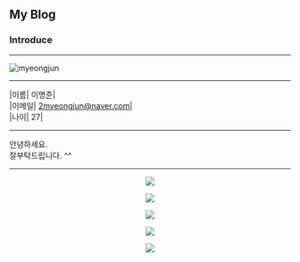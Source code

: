 My Blog
---
### Introduce

---

![myeongjun](https://user-images.githubusercontent.com/77829885/202432139-d9dfd194-b81e-4058-8de2-19aec00e2e7e.png)

---

|이름| 이명준|  
|이메일| 2myeongjun@naver.com|  
|나이| 27|  

---

안녕하세요.  
잘부탁드립니다. ^^

---

<div align="center">

<a href="https://github.com/Leemyeongjun/Leemyeongjun.github.io"><img src="https://hits.seeyoufarm.com/api/count/incr/badge.svg?url=https%3A%2F%2Fleemyeongjun.github.io&count_bg=%23000000&title_bg=%23000000&icon=&icon_color=%23E7E7E7&title=Visit&edge_flat=false"/></a>

<a href="https://www.twitter.com" target="_blank"><img src="https://img.shields.io/badge/Twitter-1DA1F2?style=for-thebadge&logo=트위터아이콘&logoColor=black"/></a>

<a href="https://ko-kr.facebook.com/" target="_blank"><img src="https://img.shields.io/badge/Facebook-1877F2?style=for-thebadge&logo=페이스북아이콘&logoColor=black"/></a>

<a href="https://www.youtube.com/" target="_blank"><img src="https://img.shields.io/badge/Youtube-FF0000?style=for-thebadge&logo=유튜브아이콘&logoColor=wihte"/></a>

<a href="https://www.naver.com/" target="_blank"><img src="https://img.shields.io/badge/Naver-03C75A?style=for-thebadge&logo=네이버아이콘&logoColor=wihte"/></a>

</div>
